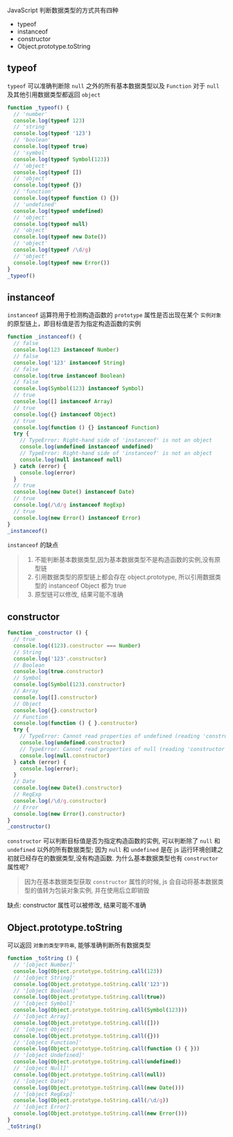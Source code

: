 JavaScript 判断数据类型的方式共有四种

- typeof
- instanceof
- constructor
- Object.prototype.toString

## typeof

`typeof` 可以准确判断除 `null` 之外的所有基本数据类型以及 `Function`
对于 `null` 及其他引用数据类型都返回 `object`

```js
function _typeof() {
  // 'number'
  console.log(typeof 123)
  // 'string'
  console.log(typeof '123')
  // 'boolean'
  console.log(typeof true)
  // 'symbol'
  console.log(typeof Symbol(123))
  // 'object'
  console.log(typeof [])
  // 'object'
  console.log(typeof {})
  // 'function'
  console.log(typeof function () {})
  // 'undefined'
  console.log(typeof undefined)
  // 'object'
  console.log(typeof null)
  // 'object'
  console.log(typeof new Date())
  // 'object'
  console.log(typeof /\d/g)
  // 'object'
  console.log(typeof new Error())
}
_typeof()
```

## instanceof

`instanceof` 运算符用于检测构造函数的 `prototype` 属性是否出现在某个 `实例对象` 的原型链上，即目标值是否为指定构造函数的实例

```js
function _instanceof() {
  // false
  console.log(123 instanceof Number)
  // false
  console.log('123' instanceof String)
  // false
  console.log(true instanceof Boolean)
  // false
  console.log(Symbol(123) instanceof Symbol)
  // true
  console.log([] instanceof Array)
  // true
  console.log({} instanceof Object)
  // true
  console.log(function () {} instanceof Function)
  try {
    // TypeError: Right-hand side of 'instanceof' is not an object
    console.log(undefined instanceof undefined)
    // TypeError: Right-hand side of 'instanceof' is not an object
    console.log(null instanceof null)
  } catch (error) {
    console.log(error)
  }
  // true
  console.log(new Date() instanceof Date)
  // true
  console.log(/\d/g instanceof RegExp)
  // true
  console.log(new Error() instanceof Error)
}
_instanceof()
```
`instanceof` 的缺点
> 1. 不能判断基本数据类型,因为基本数据类型不是构造函数的实例,没有原型链
> 2. 引用数据类型的原型链上都会存在 object.prototype, 所以引用数据类型的 instanceof Object 都为 true
> 3. 原型链可以修改, 结果可能不准确

## constructor

```js
function _constructor () {
  // true
  console.log((123).constructor === Number)
  // String
  console.log('123'.constructor)
  // Boolean
  console.log(true.constructor)
  // Symbol
  console.log(Symbol(123).constructor)
  // Array
  console.log([].constructor)
  // Object
  console.log({}.constructor)
  // Function
  console.log(function () { }.constructor)
  try {
    // TypeError: Cannot read properties of undefined (reading 'constructor')
    console.log(undefined.constructor)
    // TypeError: Cannot read properties of null (reading 'constructor')
    console.log(null.constructor)
  } catch (error) {
    console.log(error);
  }
  // Date
  console.log(new Date().constructor)
  // RegExp
  console.log(/\d/g.constructor)
  // Error
  console.log(new Error().constructor)
}
_constructor()
```

`constructor` 可以判断目标值是否为指定构造函数的实例, 可以判断除了 `null` 和 `undefined` 以外的所有数据类型; 因为 `null` 和 `undefined` 是在 js 运行环境创建之初就已经存在的数据类型,没有构造函数.
为什么基本数据类型也有 `constructor` 属性呢?
> 因为在基本数据类型获取 `constructor` 属性的时候, js 会自动将基本数据类型的值转为包装对象实例, 并在使用后立即销毁

缺点: constructor 属性可以被修改, 结果可能不准确


## Object.prototype.toString

可以返回 `对象的类型字符串`, 能够准确判断所有数据类型
```js
function _toString () {
  // '[object Number]'
  console.log(Object.prototype.toString.call(123))
  // '[object String]'
  console.log(Object.prototype.toString.call('123'))
  // '[object Boolean]'
  console.log(Object.prototype.toString.call(true))
  // '[object Symbol]'
  console.log(Object.prototype.toString.call(Symbol(123)))
  // '[object Array]'
  console.log(Object.prototype.toString.call([]))
  // '[object Object]'
  console.log(Object.prototype.toString.call({}))
  // '[object Function]'
  console.log(Object.prototype.toString.call(function () { }))
  // '[object Undefined]'
  console.log(Object.prototype.toString.call(undefined))
  // '[object Null]'
  console.log(Object.prototype.toString.call(null))
  // '[object Date]'
  console.log(Object.prototype.toString.call(new Date()))
  // '[object RegExp]'
  console.log(Object.prototype.toString.call(/\d/g))
  // '[object Error]'
  console.log(Object.prototype.toString.call(new Error()))
}
_toString()
```




